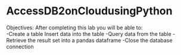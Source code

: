 # AccessDB2onCloudusingPython
 Objectives:
 After completing this lab you will be able to:  
 -Create a table Insert data into the table 
 -Query data from the table 
 -Retrieve the result set into a pandas dataframe 
 -Close the database connection
